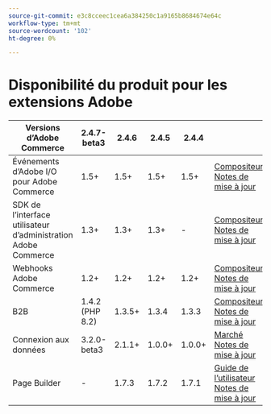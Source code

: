 ```yaml
---
source-git-commit: e3c8cceec1cea6a384250c1a9165b8684674e64c
workflow-type: tm+mt
source-wordcount: '102'
ht-degree: 0%

---
```

# Disponibilité du produit pour les extensions Adobe


<table style="table-layout:auto">
  <thead>
    <tr>
      <th>Versions d’Adobe Commerce</th>
      <th>2.4.7-beta3</th>
      <th>2.4.6</th>
      <th>2.4.5</th>
      <th>2.4.4</th>
      <th></th>
    </tr>
  </thead>
  <tbody>
      <tr>
          <td>Événements d’Adobe I/O pour Adobe Commerce</td>
          <td>1.5+</td>
          <td>1.5+</td>
          <td>1.5+</td>
          <td>1.5+</td>
          <td>
              <a href="https://developer.adobe.com/commerce/extensibility/events/installation/">Compositeur</a><br/>
              <a href="https://developer.adobe.com/commerce/extensibility/events/release-notes/">Notes de mise à jour</a><br/>
          </td>
      </tr>
      <tr>
          <td>SDK de l’interface utilisateur d’administration Adobe Commerce</td>
          <td>1.3+</td>
          <td>1.3+</td>
          <td>1.3+</td>
          <td>-</td>
          <td>
              <a href="https://developer.adobe.com/commerce/extensibility/admin-ui-sdk/installation/">Compositeur</a><br/>
              <a href="https://developer.adobe.com/commerce/extensibility/admin-ui-sdk/release-notes/">Notes de mise à jour</a><br/>
          </td>
      </tr>
      <tr>
          <td>Webhooks Adobe Commerce</td>
          <td>1.2+</td>
          <td>1.2+</td>
          <td>1.2+</td>
          <td>1.2+</td>
          <td>
              <a href="https://developer.adobe.com/commerce/extensibility/webhooks/installation/">Compositeur</a><br/>
              <a href="https://developer.adobe.com/commerce/extensibility/webhooks/release-notes/">Notes de mise à jour</a><br/>
          </td>
      </tr>
      <tr>
          <td>B2B</td>
          <td>1.4.2 (PHP 8.2)</td>
          <td>1.3.5+</td>
          <td>1.3.4</td>
          <td>1.3.3</td>
          <td>
              <a href="https://experienceleague.adobe.com/docs/commerce-admin/b2b/install.html">Compositeur</a><br/>
              <a href="https://experienceleague.adobe.com/docs/commerce-admin/b2b/release-notes.html">Notes de mise à jour</a><br/>
          </td>
      </tr>
      <tr>
          <td>Connexion aux données</td>
          <td>3.2.0-beta3</td>
          <td>2.1.1+</td>
          <td>1.0.0+</td>
          <td>1.0.0+</td>
          <td>
              <a href="https://commercemarketplace.adobe.com/magento-experience-platform-connector.html">Marché</a><br/>
              <a href="https://experienceleague.adobe.com/docs/commerce-merchant-services/data-connection/release-notes.html">Notes de mise à jour</a><br/>
          </td>
      </tr>
      <tr>
          <td>Page Builder</td>
          <td>-</td>
          <td>1.7.3</td>
          <td>1.7.2</td>
          <td>1.7.1</td>
          <td>
              <a href="https://experienceleague.adobe.com/docs/commerce-admin/page-builder/guide-overview.html">Guide de l’utilisateur</a><br/>
              <a href="https://experienceleague.adobe.com/docs/commerce-admin/page-builder/release-notes.html">Notes de mise à jour</a><br/>
          </td>
      </tr>
  </tbody>
</table>
